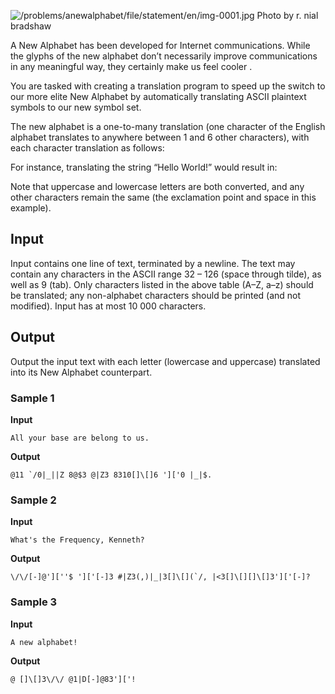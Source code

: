 ![/problems/anewalphabet/file/statement/en/img-0001.jpg](https://open.kattis.com/problems/anewalphabet/file/statement/en/img-0001.jpg)
Photo by r.
nial bradshaw

A New Alphabet has been developed for Internet
communications. While the glyphs of the new alphabet don’t
necessarily improve communications in any meaningful way, they
certainly make us feel cooler .

You are tasked with creating a translation program to speed
up the switch to our more elite New Alphabet by
automatically translating ASCII plaintext symbols to our new
symbol set.

The new alphabet is a one-to-many translation (one character
of the English alphabet translates to anywhere between 1 and 6 other characters), with each
character translation as follows:

For instance, translating the string “Hello World!” would
result in:

Note that uppercase and lowercase letters are both
converted, and any other characters remain the same (the
exclamation point and space in this example).

## Input
Input contains one line of text, terminated by a newline.
The text may contain any characters in the ASCII range 32 – 126 (space through tilde), as well
as 9 (tab). Only
characters listed in the above table (A–Z, a–z) should be
translated; any non-alphabet characters should be printed (and
not modified). Input has at most 10 000 characters.

## Output
Output the input text with each letter (lowercase and
uppercase) translated into its New Alphabet counterpart.

### Sample 1
**Input**
```text
All your base are belong to us.
```
**Output**
```text
@11 `/0|_||Z 8@$3 @|Z3 8310[]\[]6 ']['0 |_|$.
```

### Sample 2
**Input**
```text
What's the Frequency, Kenneth?
```
**Output**
```text
\/\/[-]@'][''$ ']['[-]3 #|Z3(,)|_|3[]\[](`/, |<3[]\[][]\[]3']['[-]?
```

### Sample 3
**Input**
```text
A new alphabet!
```
**Output**
```text
@ []\[]3\/\/ @1|D[-]@83']['!
```
